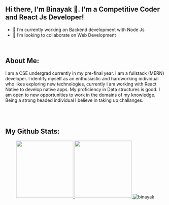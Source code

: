 


## Hi there, I'm Binayak 👋. I'm a Competitive Coder and React Js Developer!
- 🔭 I’m currently working on Backend development with Node Js
- 👯 I’m looking to collaborate on Web Development
  

<br />

## About Me:
I am a CSE undergrad currently in my pre-final year. I am a fullstack (MERN) developer. I identify myself as an enthusiastic and hardworking individual who likes exploring new technologies, currently I am working with React Native to develop native apps. My proficiency in Data structures is good. I am open to new opportunities to work in the domains of my knowledge. Being a strong headed individual I believe in taking up challanges.


<br />
<br />

## My Github Stats:
<p align = "center">
<a href="https://github.com/binayaksadangi">
  <img height="180em" src="https://github-readme-stats.vercel.app/api?username=binayaksadangi&theme=buefy&show_icons=true" />
  <img height="180em" src="https://github-readme-stats.vercel.app/api/top-langs/?username=binayaksadangi&theme=buefy&layout=compact" />
</a>
<img align="center" src="https://github-readme-streak-stats.herokuapp.com/?user=binayaksadangi&" alt="binayak" /></p>


[git]: https://github.com/binayaksadangi
